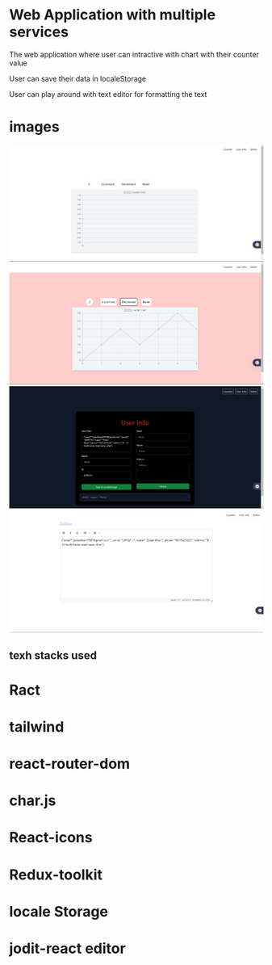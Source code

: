 # Web Application with multiple services

The web application where user can intractive with chart with their counter value

User can save their data in localeStorage

User can play around with text editor for formatting the text

# images

![Project Screenshot](./images/Screenshot%202024-05-24%20095521.png)
![Project Screenshot](./images/Screenshot%202024-05-24%20095536.png)
![Project Screenshot](./images/Screenshot%202024-05-24%20095549.png)
![Project Screenshot](./images/Screenshot%202024-05-24%20095558.png)


## texh stacks used

# Ract
# tailwind
# react-router-dom
# char.js
# React-icons
# Redux-toolkit
# locale Storage
# jodit-react editor

